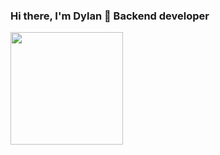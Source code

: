 ### Hi there, I'm Dylan 👋 Backend developer

 <div>
  <a href="https://github.com/dylanmartins">
  <img height="180em" src="https://github-readme-stats.vercel.app/api/top-langs/?username=dylanmartins&layout=compact&langs_count=7&theme=bear"/>
</div>
